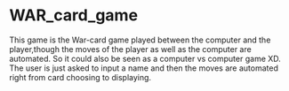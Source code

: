 # WAR_card_game
This game is the War-card game played between the computer and the player,though the moves of the player as well as the computer are automated.
So it could also be seen as a computer vs computer game XD.
The user is just asked to input a name and then the moves are automated right from card choosing to displaying.
